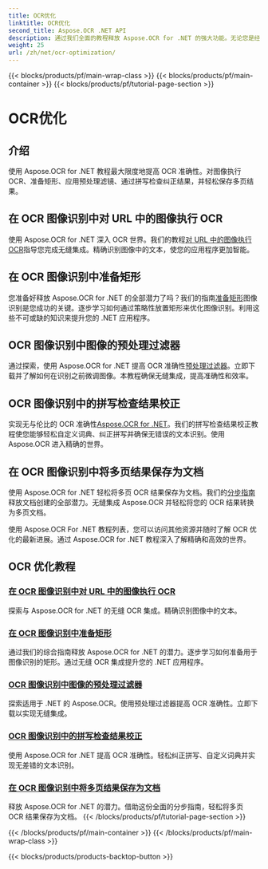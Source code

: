 ```yaml
---
title: OCR优化
linktitle: OCR优化
second_title: Aspose.OCR .NET API
description: 通过我们全面的教程释放 Aspose.OCR for .NET 的强大功能。无论您是经验丰富的开发人员还是初学者，这些指南都将提升您的 OCR 游戏水平。
weight: 25
url: /zh/net/ocr-optimization/
---
```


{{< blocks/products/pf/main-wrap-class >}}
{{< blocks/products/pf/main-container >}}
{{< blocks/products/pf/tutorial-page-section >}}

# OCR优化

## 介绍

使用 Aspose.OCR for .NET 教程最大限度地提高 OCR 准确性。对图像执行 OCR、准备矩形、应用预处理滤镜、通过拼写检查纠正结果，并轻松保存多页结果。


## 在 OCR 图像识别中对 URL 中的图像执行 OCR

使用 Aspose.OCR for .NET 深入 OCR 世界。我们的教程[对 URL 中的图像执行 OCR](./perform-ocr-on-image-from-url/)指导您完成无缝集成。精确识别图像中的文本，使您的应用程序更加智能。

## 在 OCR 图像识别中准备矩形

您准备好释放 Aspose.OCR for .NET 的全部潜力了吗？我们的指南[准备矩形](./prepare-rectangles/)图像识别是您成功的关键。逐步学习如何通过策略性放置矩形来优化图像识别。利用这些不可或缺的知识来提升您的 .NET 应用程序。

## OCR 图像识别中图像的预处理过滤器

通过探索，使用 Aspose.OCR for .NET 提高 OCR 准确性[预处理过滤器](./preprocessing-filters-for-image/)。立即下载并了解如何在识别之前微调图像。本教程确保无缝集成，提高准确性和效率。

## OCR 图像识别中的拼写检查结果校正

实现无与伦比的 OCR 准确性[Aspose.OCR for .NET](./result-correction-with-spell-checking/)。我们的拼写检查结果校正教程使您能够轻松自定义词典、纠正拼写并确保无错误的文本识别。使用 Aspose.OCR 进入精确的世界。

## 在 OCR 图像识别中将多页结果保存为文档

使用 Aspose.OCR for .NET 轻松将多页 OCR 结果保存为文档。我们的[分步指南](./save-multipage-result-as-document/)释放文档创建的全部潜力。无缝集成 Aspose.OCR 并轻松将您的 OCR 结果转换为多页文档。

使用 Aspose.OCR For .NET 教程列表，您可以访问其他资源并随时了解 OCR 优化的最新进展。通过 Aspose.OCR for .NET 教程深入了解精确和高效的世界。
## OCR 优化教程
### [在 OCR 图像识别中对 URL 中的图像执行 OCR](./perform-ocr-on-image-from-url/)
探索与 Aspose.OCR for .NET 的无缝 OCR 集成。精确识别图像中的文本。
### [在 OCR 图像识别中准备矩形](./prepare-rectangles/)
通过我们的综合指南释放 Aspose.OCR for .NET 的潜力。逐步学习如何准备用于图像识别的矩形。通过无缝 OCR 集成提升您的 .NET 应用程序。
### [OCR 图像识别中图像的预处理过滤器](./preprocessing-filters-for-image/)
探索适用于 .NET 的 Aspose.OCR。使用预处理过滤器提高 OCR 准确性。立即下载以实现无缝集成。
### [OCR 图像识别中的拼写检查结果校正](./result-correction-with-spell-checking/)
使用 Aspose.OCR for .NET 提高 OCR 准确性。轻松纠正拼写、自定义词典并实现无差错的文本识别。
### [在 OCR 图像识别中将多页结果保存为文档](./save-multipage-result-as-document/)
释放 Aspose.OCR for .NET 的潜力。借助这份全面的分步指南，轻松将多页 OCR 结果保存为文档。
{{< /blocks/products/pf/tutorial-page-section >}}

{{< /blocks/products/pf/main-container >}}
{{< /blocks/products/pf/main-wrap-class >}}

{{< blocks/products/products-backtop-button >}}
